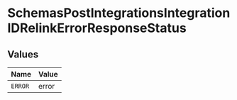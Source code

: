 # SchemasPostIntegrationsIntegrationIDRelinkErrorResponseStatus


## Values

| Name    | Value   |
| ------- | ------- |
| `ERROR` | error   |